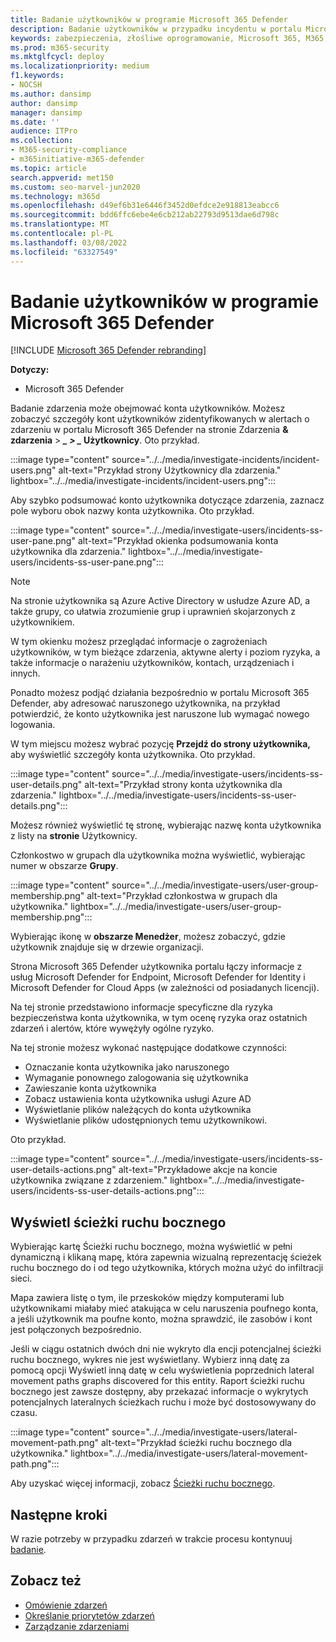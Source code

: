 ```yaml
---
title: Badanie użytkowników w programie Microsoft 365 Defender
description: Badanie użytkowników w przypadku incydentu w portalu Microsoft 365 Defender sieci.
keywords: zabezpieczenia, złośliwe oprogramowanie, Microsoft 365, M365, centrum zabezpieczeń, monitorowanie, raport, tożsamości, dane, urządzenia, aplikacje, zdarzenie, analiza, odpowiedź
ms.prod: m365-security
ms.mktglfcycl: deploy
ms.localizationpriority: medium
f1.keywords:
- NOCSH
ms.author: dansimp
author: dansimp
manager: dansimp
ms.date: ''
audience: ITPro
ms.collection:
- M365-security-compliance
- m365initiative-m365-defender
ms.topic: article
search.appverid: met150
ms.custom: seo-marvel-jun2020
ms.technology: m365d
ms.openlocfilehash: d49ef6b31e6446f3452d0efdce2e918813eabcc6
ms.sourcegitcommit: bdd6ffc6ebe4e6cb212ab22793d9513dae6d798c
ms.translationtype: MT
ms.contentlocale: pl-PL
ms.lasthandoff: 03/08/2022
ms.locfileid: "63327549"
---
```

# <a name="investigate-users-in-microsoft-365-defender"></a>Badanie użytkowników w programie Microsoft 365 Defender

[!INCLUDE [Microsoft 365 Defender rebranding](../includes/microsoft-defender.md)]

**Dotyczy:**

- Microsoft 365 Defender

Badanie zdarzenia może obejmować konta użytkowników. Możesz zobaczyć szczegóły kont użytkowników zidentyfikowanych w alertach o zdarzeniu w portalu Microsoft 365 Defender na stronie Zdarzenia **& zdarzenia** \> ***_ \> _* Użytkownicy**. Oto przykład.

:::image type="content" source="../../media/investigate-incidents/incident-users.png" alt-text="Przykład strony Użytkownicy dla zdarzenia." lightbox="../../media/investigate-incidents/incident-users.png":::

Aby szybko podsumować konto użytkownika dotyczące zdarzenia, zaznacz pole wyboru obok nazwy konta użytkownika. Oto przykład.

:::image type="content" source="../../media/investigate-users/incidents-ss-user-pane.png" alt-text="Przykład okienka podsumowania konta użytkownika dla zdarzenia." lightbox="../../media/investigate-users/incidents-ss-user-pane.png":::

> [!NOTE]
> Na stronie użytkownika są Azure Active Directory w usłudze Azure AD, a także grupy, co ułatwia zrozumienie grup i uprawnień skojarzonych z użytkownikiem.

W tym okienku możesz przeglądać informacje o zagrożeniach użytkowników, w tym bieżące zdarzenia, aktywne alerty i poziom ryzyka, a także informacje o narażeniu użytkowników, kontach, urządzeniach i innych.

Ponadto możesz podjąć działania bezpośrednio w portalu Microsoft 365 Defender, aby adresować naruszonego użytkownika, na przykład potwierdzić, że konto użytkownika jest naruszone lub wymagać nowego logowania.

W tym miejscu możesz wybrać pozycję **Przejdź do strony użytkownika,** aby wyświetlić szczegóły konta użytkownika. Oto przykład.

:::image type="content" source="../../media/investigate-users/incidents-ss-user-details.png" alt-text="Przykład strony konta użytkownika dla zdarzenia." lightbox="../../media/investigate-users/incidents-ss-user-details.png":::

Możesz również wyświetlić tę stronę, wybierając nazwę konta użytkownika z listy na **stronie** Użytkownicy.

Członkostwo w grupach dla użytkownika można wyświetlić, wybierając numer w obszarze **Grupy**.

:::image type="content" source="../../media/investigate-users/user-group-membership.png" alt-text="Przykład członkostwa w grupach dla użytkownika." lightbox="../../media/investigate-users/user-group-membership.png":::

Wybierając ikonę w **obszarze Menedżer**, możesz zobaczyć, gdzie użytkownik znajduje się w drzewie organizacji.

Strona Microsoft 365 Defender użytkownika portalu łączy informacje z usług Microsoft Defender for Endpoint, Microsoft Defender for Identity i Microsoft Defender for Cloud Apps (w zależności od posiadanych licencji).

Na tej stronie przedstawiono informacje specyficzne dla ryzyka bezpieczeństwa konta użytkownika, w tym ocenę ryzyka oraz ostatnich zdarzeń i alertów, które wywężyły ogólne ryzyko.

Na tej stronie możesz wykonać następujące dodatkowe czynności:

- Oznaczanie konta użytkownika jako naruszonego
- Wymaganie ponownego zalogowania się użytkownika
- Zawieszanie konta użytkownika
- Zobacz ustawienia konta użytkownika usługi Azure AD
- Wyświetlanie plików należących do konta użytkownika
- Wyświetlanie plików udostępnionych temu użytkownikowi.

Oto przykład.

:::image type="content" source="../../media/investigate-users/incidents-ss-user-details-actions.png" alt-text="Przykładowe akcje na koncie użytkownika związane z zdarzeniem." lightbox="../../media/investigate-users/incidents-ss-user-details-actions.png":::

## <a name="view-lateral-movement-paths"></a>Wyświetl ścieżki ruchu bocznego

Wybierając kartę  Ścieżki ruchu bocznego, można wyświetlić w pełni dynamiczną i klikaną mapę, która zapewnia wizualną reprezentację ścieżek ruchu bocznego do i od tego użytkownika, których można użyć do infiltracji sieci.

Mapa zawiera listę o tym, ile przeskoków między komputerami lub użytkownikami miałaby mieć atakująca w celu naruszenia poufnego konta, a jeśli użytkownik ma poufne konto, można sprawdzić, ile zasobów i kont jest połączonych bezpośrednio.

Jeśli w ciągu ostatnich dwóch dni nie wykryto dla encji potencjalnej ścieżki ruchu bocznego, wykres nie jest wyświetlany. Wybierz inną datę za pomocą opcji Wyświetl inną datę w celu wyświetlenia poprzednich  lateral movement paths graphs discovered for this entity. Raport ścieżki ruchu bocznego jest zawsze dostępny, aby przekazać informacje o wykrytych potencjalnych lateralnych ścieżkach ruchu i może być dostosowywany do czasu.

:::image type="content" source="../../media/investigate-users/lateral-movement-path.png" alt-text="Przykład ścieżki ruchu bocznego dla użytkownika." lightbox="../../media/investigate-users/lateral-movement-path.png":::

Aby uzyskać więcej informacji, zobacz [Ścieżki ruchu bocznego](/defender-for-identity/use-case-lateral-movement-path).

## <a name="next-steps"></a>Następne kroki

W razie potrzeby w przypadku zdarzeń w trakcie procesu kontynuuj [badanie](investigate-incidents.md).

## <a name="see-also"></a>Zobacz też

- [Omówienie zdarzeń](incidents-overview.md)
- [Określanie priorytetów zdarzeń](incident-queue.md)
- [Zarządzanie zdarzeniami](manage-incidents.md)
